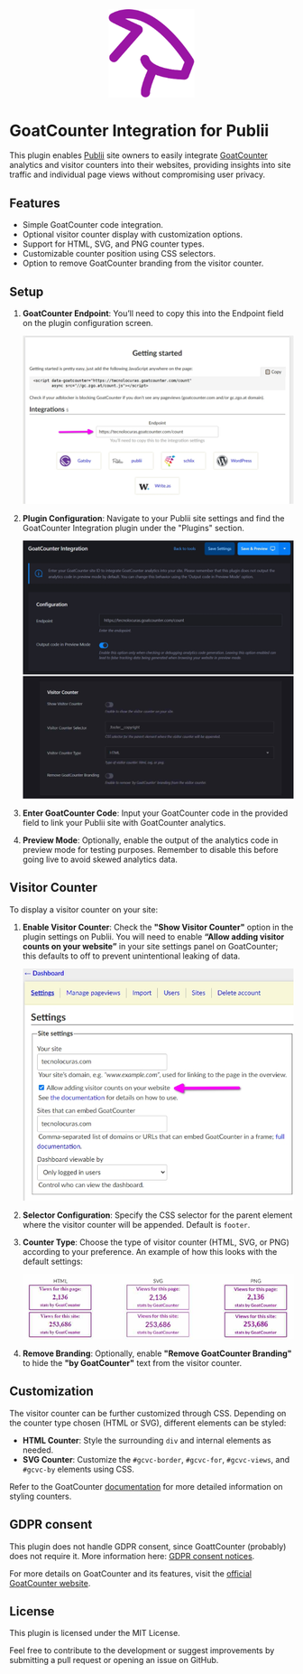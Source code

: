 <div align="center">
  <img src="https://raw.githubusercontent.com/htejera/publii-goatcounter-analytics-plugin/a914f8fa6f2f86d617cd12f0cd1ca4d8c823cf19/thumbnail.svg" width= "30%" height="30%" alt="GoatCounter Integration for Publii">
</div>

# GoatCounter Integration for Publii

This plugin enables [Publii](https://getpublii.com/) site owners to easily integrate [GoatCounter](https://www.goatcounter.com) analytics and visitor counters into their websites, providing insights into site traffic and individual page views without compromising user privacy.

## Features

- Simple GoatCounter code integration.
- Optional visitor counter display with customization options.
- Support for HTML, SVG, and PNG counter types.
- Customizable counter position using CSS selectors.
- Option to remove GoatCounter branding from the visitor counter.

## Setup

1. **GoatCounter Endpoint**: You’ll need to copy this into the Endpoint field on the plugin configuration screen.

   ![GoatCounter Encpoint](https://github.com/htejera/publii-goatcounter-analytics-plugin/blob/main/goatcounter-endpoint.jpg?raw=true)

2. **Plugin Configuration**: Navigate to your Publii site settings and find the GoatCounter Integration plugin under the "Plugins" section.

   ![Plugin configuration 1](https://github.com/htejera/publii-goatcounter-analytics-plugin/blob/main/goatcounter-plugin-endpoint.jpg?raw=true)
   ![Plugin configuration 2](https://github.com/htejera/publii-goatcounter-analytics-plugin/blob/main/plugin-configuration-2.jpg?raw=true)

3. **Enter GoatCounter Code**: Input your GoatCounter code in the provided field to link your Publii site with GoatCounter analytics.

4. **Preview Mode**: Optionally, enable the output of the analytics code in preview mode for testing purposes. Remember to disable this before going live to avoid skewed analytics data.

## Visitor Counter

To display a visitor counter on your site:

1. **Enable Visitor Counter**: Check the **"Show Visitor Counter"** option in the plugin settings on Publii. You will need to enable **“Allow adding visitor counts on your website”** in your site settings panel on GoatCounter; this defaults to off to prevent unintentional leaking of data.

   ![GoatCounter allow adding visitor counts](https://github.com/htejera/publii-goatcounter-analytics-plugin/blob/main/allow-adding-visitor-counts.jpg?raw=true)

2. **Selector Configuration**: Specify the CSS selector for the parent element where the visitor counter will be appended. Default is `footer`.

3. **Counter Type**: Choose the type of visitor counter (HTML, SVG, or PNG) according to your preference. An example of how this looks with the default settings:

   ![Visit counter](https://github.com/htejera/publii-goatcounter-analytics-plugin/blob/main/visitor-counter.jpg?raw=true)

6. **Remove Branding**: Optionally, enable **"Remove GoatCounter Branding"** to hide the **"by GoatCounter"** text from the visitor counter.

## Customization

The visitor counter can be further customized through CSS. Depending on the counter type chosen (HTML or SVG), different elements can be styled:

- **HTML Counter**: Style the surrounding `div` and internal elements as needed.
- **SVG Counter**: Customize the `#gcvc-border`, `#gcvc-for`, `#gcvc-views`, and `#gcvc-by` elements using CSS.

Refer to the GoatCounter [documentation](https://www.goatcounter.com/help/visitor-counter) for more detailed information on styling counters.

## GDPR consent
This plugin does not handle GDPR consent, since GoattCounter (probably) does not require it. More information here: [GDPR consent notices](https://www.goatcounter.com/help/gdpr).

For more details on GoatCounter and its features, visit the [official GoatCounter website](https://www.goatcounter.com/).

## License

This plugin is licensed under the MIT License.

Feel free to contribute to the development or suggest improvements by submitting a pull request or opening an issue on GitHub.
